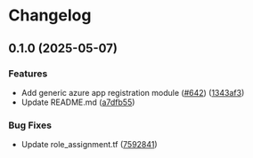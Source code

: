 # Changelog

## 0.1.0 (2025-05-07)


### Features

* Add generic azure app registration module ([#642](https://github.com/prefapp/tfm/issues/642)) ([1343af3](https://github.com/prefapp/tfm/commit/1343af3c5c0af089ed32a54620f1b46a8a695a21))
* Update README.md ([a7dfb55](https://github.com/prefapp/tfm/commit/a7dfb55b83447cf3ef08d168ab756e791f322e7a))


### Bug Fixes

* Update role_assignment.tf ([7592841](https://github.com/prefapp/tfm/commit/75928419415d74de12d2d38a602df7aa703c860e))
